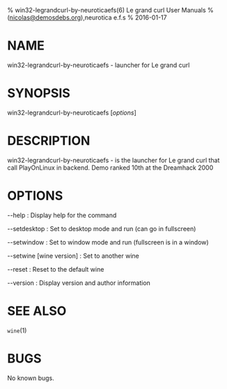 % win32-legrandcurl-by-neuroticaefs(6) Le grand curl User Manuals
%  (nicolas@demosdebs.org),neurotica e.f.s
% 2016-01-17

# NAME
win32-legrandcurl-by-neuroticaefs - launcher for Le grand curl

# SYNOPSIS
win32-legrandcurl-by-neuroticaefs [*options*]

# DESCRIPTION
win32-legrandcurl-by-neuroticaefs - is the launcher for Le grand curl that call PlayOnLinux in backend.
Demo ranked 10th at the Dreamhack 2000

# OPTIONS
\--help
:   Display help for the command

\--setdesktop
:   Set to desktop mode and run (can go in fullscreen)

\--setwindow
:   Set to window mode and run (fullscreen is in a window)

\--setwine [wine version]
:   Set to another wine

\--reset
:   Reset to the default wine

\--version
:   Display version and author information

# SEE ALSO
`wine`(1)

# BUGS
No known bugs.
